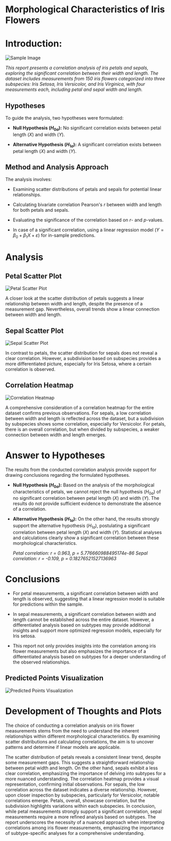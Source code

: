 # Morphological Characteristics of Iris Flowers



# Introduction:

![Sample Image](visualization/82-826789_iris-iris-sepal-and-petal.png)

*This report presents a correlation analysis of iris petals and sepals, exploring the significant correlation between their width and length. The dataset includes measurements from 150 iris flowers categorized into three subspecies: Iris Setosa, Iris Versicolor, and Iris Virginica, with four measurements each, including petal and sepal width and length.*


## Hypotheses

To guide the analysis, two hypotheses were formulated:

- **Null Hypothesis ($H_{0a}$):** No significant correlation exists between petal length ($X$) and width ($Y$).

- **Alternative Hypothesis ($H_{1a}$):** A significant correlation exists between petal length ($X$) and width ($Y$).




## Method and Analysis Approach

The analysis involves:

- Examining scatter distributions of petals and sepals for potential linear relationships.

- Calculating bivariate correlation Pearson's $r$ between width and length for both petals and sepals.

- Evaluating the significance of the correlation based on $r$- and $p$-values.

- In case of a significant correlation, using a linear regression model ($Y = \beta_0 + \beta_1X + \varepsilon$) for in-sample predictions.



# Analysis

## Petal Scatter Plot

![Petal Scatter Plot](visualization/Petal_Measurements_by_Class.png)

A closer look at the scatter distribution of petals suggests a linear relationship between width and length, despite the presence of a measurement gap. Nevertheless, overall trends show a linear connection between width and length.


## Sepal Scatter Plot

![Sepal Scatter Plot](visualization/Sepal_Width_vs_Sepal_Length_Point.png)

In contrast to petals, the scatter distribution for sepals does not reveal a clear correlation. However, a subdivision based on subspecies provides a more differentiated picture, especially for Iris Setosa, where a certain correlation is observed.

## Correlation Heatmap

![Correlation Heatmap](visualization/Exploring_Correlation_Patterns.png)

A comprehensive consideration of a correlation heatmap for the entire dataset confirms previous observations. For sepals, a low correlation between width and length is reflected across the dataset, but a subdivision by subspecies shows some correlation, especially for Versicolor. For petals, there is an overall correlation, but when divided by subspecies, a weaker connection between width and length emerges.

# Answer to Hypotheses

The results from the conducted correlation analysis provide support for drawing conclusions regarding the formulated hypotheses.

- **Null Hypothesis ($H_{0a}$):**
  Based on the analysis of the morphological characteristics of petals, we cannot reject the null hypothesis ($H_{0a}$) of no significant correlation between petal length ($X$) and width ($Y$). The results do not provide sufficient evidence to demonstrate the absence of a correlation.

- **Alternative Hypothesis ($H_{1a}$):**
  On the other hand, the results strongly support the alternative hypothesis ($H_{1a}$), postulating a significant correlation between petal length ($X$) and width ($Y$). Statistical analyses and calculations clearly show a significant correlation between these morphological characteristics.
  

  *Petal correlation: r = 0.963, p = 5.776660988495174e-86*
  *Sepal correlation: r = -0.109, p = 0.18276521527136963*

# Conclusions

- For petal measurements, a significant correlation between width and length is observed, suggesting that a linear regression model is suitable for predictions within the sample.

- In sepal measurements, a significant correlation between width and length cannot be established across the entire dataset. However, a differentiated analysis based on subtypes may provide additional insights and support more optimized regression models, especially for Iris setosa.

- This report not only provides insights into the correlation among iris flower measurements but also emphasizes the importance of a differentiated analysis based on subtypes for a deeper understanding of the observed relationships.


## Predicted Points Visualization

![Predicted Points Visualization](visualization/Predicting_Petal_Length_with_In_Sample_Points_Separate.png)

# Development of Thoughts and Plots

The choice of conducting a correlation analysis on iris flower measurements stems from the need to understand the inherent relationships within different morphological characteristics. By examining scatter distributions and calculating correlations, the aim is to uncover patterns and determine if linear models are applicable.

The scatter distribution of petals reveals a consistent linear trend, despite some measurement gaps. This suggests a straightforward relationship between petal width and length. On the other hand, sepals exhibit a less clear correlation, emphasizing the importance of delving into subtypes for a more nuanced understanding. The correlation heatmap provides a visual representation, confirming initial observations. For sepals, the low correlation across the dataset indicates a diverse relationship. However, upon closer inspection by subspecies, particularly for Versicolor, notable correlations emerge. Petals, overall, showcase correlation, but the subdivision highlights variations within each subspecies. In conclusion, while petal measurements strongly support a significant correlation, sepal measurements require a more refined analysis based on subtypes. The report underscores the necessity of a nuanced approach when interpreting correlations among iris flower measurements, emphasizing the importance of subtype-specific analyses for a comprehensive understanding.